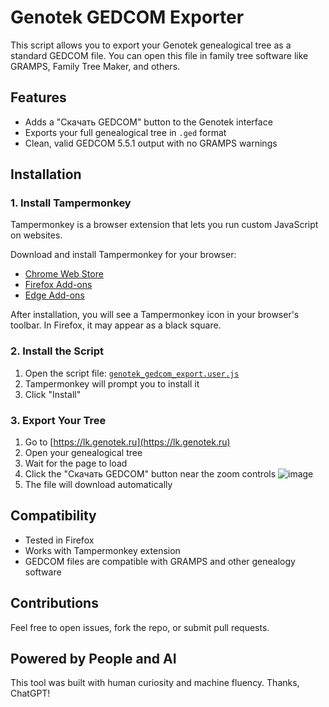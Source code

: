 # Genotek GEDCOM Exporter

This script allows you to export your Genotek genealogical tree as a standard GEDCOM file. You can open this file in family tree software like GRAMPS, Family Tree Maker, and others.

## Features

- Adds a "Скачать GEDCOM" button to the Genotek interface
- Exports your full genealogical tree in `.ged` format
- Clean, valid GEDCOM 5.5.1 output with no GRAMPS warnings

## Installation

### 1. Install Tampermonkey

Tampermonkey is a browser extension that lets you run custom JavaScript on websites.

Download and install Tampermonkey for your browser:

- [Chrome Web Store](https://chrome.google.com/webstore/detail/tampermonkey/dhdgffkkebhmkfjojejmpbldmpobfkfo)
- [Firefox Add-ons](https://addons.mozilla.org/en-US/firefox/addon/tampermonkey/)
- [Edge Add-ons](https://microsoftedge.microsoft.com/addons/detail/tampermonkey/dhhpefjklgkmgeafimnjhojgjamoafof)

After installation, you will see a Tampermonkey icon in your browser's toolbar. In Firefox, it may appear as a black square.

### 2. Install the Script

1. Open the script file: [`genotek_gedcom_export.user.js`](./genotek_gedcom_export.user.js)
2. Tampermonkey will prompt you to install it
3. Click "Install"

### 3. Export Your Tree

1. Go to [https://lk.genotek.ru](https://lk.genotek.ru)
2. Open your genealogical tree
3. Wait for the page to load
4. Click the "Скачать GEDCOM" button near the zoom controls
   ![image](https://github.com/user-attachments/assets/7c7712f2-80fc-496d-b5a1-3ef85ec6d4fe)
6. The file will download automatically

## Compatibility

- Tested in Firefox
- Works with Tampermonkey extension
- GEDCOM files are compatible with GRAMPS and other genealogy software

## Contributions

Feel free to open issues, fork the repo, or submit pull requests.

## Powered by People and AI

This tool was built with human curiosity and machine fluency. Thanks, ChatGPT!
